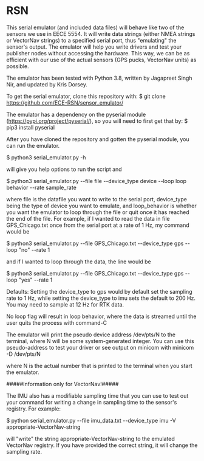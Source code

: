 # RSN

This serial emulator (and included data files) will behave like two of the sensors we use in EECE 5554. It will write data strings (either NMEA strings or VectorNav strings) to a specified serial port, thus "emulating" the sensor's output. The emulator will help you write drivers and test your publisher nodes without accessing the hardware. This way, we can be as efficient with our use of the actual sensors (GPS pucks, VectorNav units) as possible. 

The emulator has been tested with Python 3.8, written by Jagapreet Singh Nir, and updated by Kris Dorsey.

To get the serial emulator, clone this repository with:
$ git clone https://github.com/ECE-RSN/sensor_emulator/

The emulator has a dependency on the pyserial module (https://pypi.org/project/pyserial/), so you will need to first get that by: 
$ pip3 install pyserial

After you have cloned the repository and gotten the pyserial module, you can run the emulator. 

$ python3 serial_emulator.py -h 

will give you help options to run the script and 

$ python3 serial_emulator.py --file file --device_type device --loop loop behavior --rate sample_rate

where file is the datafile you want to write to the serial port, device_type being the type of device you want to emulate, and loop_behavior is whether you want the emulator to loop through the file or quit once it has reached the end of the file. For example, if I wanted to read the data in file GPS_Chicago.txt once from the serial port at a rate of 1 Hz, my command would be 

$ python3 serial_emulator.py --file GPS_Chicago.txt --device_type gps --loop "no" --rate 1

and if I wanted to loop through the data, the line would be 

$ python3 serial_emulator.py --file GPS_Chicago.txt --device_type gps --loop "yes" --rate 1

Defaults: Setting the device_type to gps would by default set the sampling rate to 1 Hz, while setting the device_type to imu sets the default to 200 Hz. You may need to sample at 12 Hz for RTK data. 

No loop flag will result in loop behavior, where the data is streamed until the user quits the process with command-C

The emulator will print the pseudo device address /dev/pts/N to the terminal, where N will be some system-generated integer. You can use this pseudo-address to test your driver or see output on minicom with 
    minicom -D /dev/pts/N

where N is the actual number that is printed to the terminal when you start the emulator.

#####Information only for VectorNav!#####

The IMU also has a modifiable sampling time that you can use to test out your command for writing a change in sampling time to the sensor's registry. For example: 

$ python serial_emulator.py --file imu_data.txt --device_type imu -V appropriate-VectorNav-string

will "write" the string appropriate-VectorNav-string to the emulated VectorNav registry. If you have provided the correct string, it will change the sampling rate.

